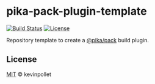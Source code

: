 # pika-pack-plugin-template

[![Build Status](https://github.com/kevinpollet/pika-pack-plugin-template/workflows/build/badge.svg)](https://github.com/kevinpollet/pika-pack-plugin-template/actions)
[![License](https://img.shields.io/github/license/kevinpollet/pika-pack-plugin-template.svg?color=blue)](./LICENSE.md)

Repository template to create a [@pika/pack](https://github.com/pikapkg/pack) build plugin.

## License

[MIT](./LICENSE.md) © kevinpollet
